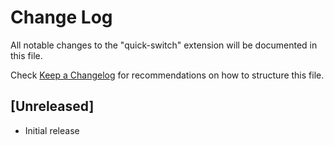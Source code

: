 # Change Log
All notable changes to the "quick-switch" extension will be documented in this file.

Check [Keep a Changelog](http://keepachangelog.com/) for recommendations on how to structure this file.

## [Unreleased]
- Initial release